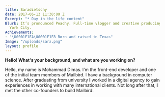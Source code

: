 ```yaml
---
title: Saradietschy
date: 2017-06-13 11:30:00 Z
Excerpt: "* Day in the life content"
Blurb: It’s pronounced Peachy. Full-time vlogger and creative producing work in New
  York City.
Achievements:
- "\U0001F1FA\U0001F1F8 Born and raised in Texas"
Image: "/uploads/sara.png"
layout: profile
---
```


**Hello! What's your background, and what are you working on?**

Hello, my name is Mohammad Dimas. I'm the front-end developer and one of the initial team members of Mailbird. I have a background in computer science. After graduating from university I worked in a digital agency to gain experiences in working with many international clients. Not long after that, I met the other co-founders to build Mailbird.

